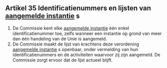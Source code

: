 ## Artikel 35 Identificatienummers en lijsten van [aangemelde instantie](a3.md#^aanins) s

1. De Commissie kent elke [aangemelde instantie](a3.md#^aanins) één enkel identificatienummer toe, zelfs wanneer een instantie op grond van meer dan één handeling van de Unie is aangemeld.
2. De Commissie maakt de lijst van krachtens deze verordening [aangemelde instantie](a3.md#^aanins) s openbaar, onder vermelding van hun identificatienummers en de activiteiten waarvoor zij zijn aangemeld. De Commissie zorgt ervoor dat de lijst actueel blijft.
